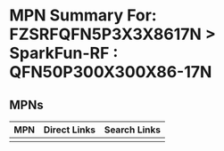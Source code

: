 



# MPN Summary For: FZSRFQFN5P3X3X8617N > SparkFun-RF : QFN50P300X300X86-17N

## MPNs
  

|MPN|Direct Links|Search Links|
| :--- | :--- | :--- |
||||
